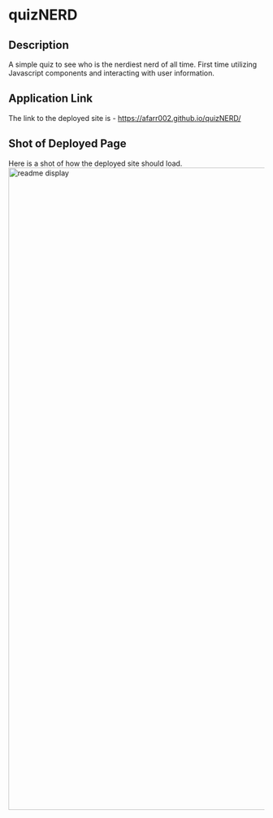 # quizNERD

## Description

A simple quiz to see who is the nerdiest nerd of all time. First time utilizing Javascript components and interacting with user information.

## Application Link

The link to the deployed site is - https://afarr002.github.io/quizNERD/

## Shot of Deployed Page

Here is a shot of how the deployed site should load.
<img width="1265" alt="readme display" src="https://user-images.githubusercontent.com/88466341/140868829-4174bc1c-1535-42b5-a1cf-9c5d2df4d91c.png">
